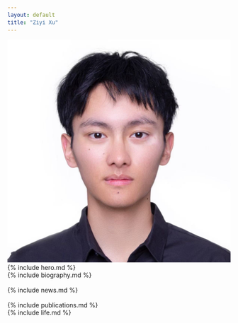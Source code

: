```yaml
---
layout: default
title: "Ziyi Xu"
---
```

<!-- Include Hero Section -->

<div class="container">
  <div class="hero">
    <div class="hero-content">
      <div class="hero-image">
        <img src="/assets/img/hero.jpg" alt="Ziyi Xu"/>
      </div>
      <div class="hero-text" markdown="1">{% include hero.md %}</div>
    </div>
  </div>
</div>

<!-- Biography Section -->

<div class="container" markdown="1">
{% include biography.md %}
</div>

<br/>

<!-- News Section -->

<div class="container" markdown="1">
{% include news.md %}
</div>
<br/>

<!-- Publications Section -->

<div class="container" markdown="1">
{% include publications.md %}
</div>
<!-- Life Section -->

<div class="container" markdown="1">
{% include life.md %}
</div>